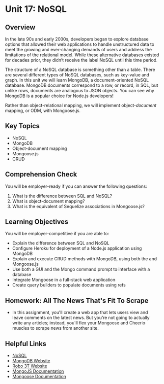 # Unit 17: NoSQL

## Overview
In the late 90s and early 2000s, developers began to explore database options that allowed their web applications to handle unstructured data to meet the growing and ever-changing demands of users and address the limitations of the relational model. While these alternative databases existed for decades prior, they didn’t receive the label NoSQL until this time period.  

The structure of a NoSQL database is something other than a table. There are several different types of NoSQL databases, such as key-value and graph. In this unit we will learn MongoDB, a document-oriented NoSQL database. MongoDB documents correspond to a row, or record, in SQL, but unlike rows, documents are analogous to JSON objects. You can see why MongoDB is a popular choice for Node.js developers! 

Rather than object-relational mapping, we will implement object-_document_ mapping, or ODM, with Mongoose.js. 

## Key Topics
* NoSQL
* MongoDB
* Object-document mapping
* Mongoose.js
* CRUD

## Comprehension Check
You will be employer-ready if you can answer the following questions:
1. What is the difference between SQL and NoSQL?
2. What is object-document mapping? 
3. What is the equivalent of Sequelize associations in Mongoose.js? 

## Learning Objectives
You will be employer-competitive if you are able to:
* Explain the difference between SQL and NoSQL
* Configure Heroku for deployment of a Node.js application using MongoDB
* Explain and execute CRUD methods with MongoDB, using both the  and Mongoose.js
* Use both a GUI and the Mongo command prompt to interface with a database
* Integrate Mongoose in a full-stack web application
* Create query builders to populate documents using refs

## Homework: All The News That's Fit To Scrape
* In this assignment, you'll create a web app that lets users view and leave comments on the latest news. But you're not going to actually write any articles; instead, you'll flex your Mongoose and Cheerio muscles to scrape news from another site.

## Helpful Links
* [NoSQL](https://en.wikipedia.org/wiki/NoSQL)
* [MongoDB Website](https://www.mongodb.com/)
* [Robo 3T Website](https://robomongo.org/download)
* [MongoJS Documentation](https://www.npmjs.com/package/mongojs)
* [Mongoose Documentation](http://mongoosejs.com/docs/guide.html)
